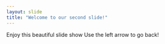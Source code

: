 ```yaml
---
layout: slide
title: "Welcome to our second slide!"
---
```

Enjoy this beautiful slide show
Use the left arrow to go back!
